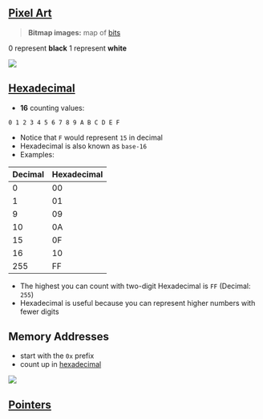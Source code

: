 ## [Pixel Art](pixel-art.md)

> **Bitmap images:** map of [bits](binary.md) 

 0 represent **black**
 1 represent **white**

![](pixel_art.png)


## [Hexadecimal](hexadecimal.md)

- **16** counting values:
```
0 1 2 3 4 5 6 7 8 9 A B C D E F
```

- Notice that `F` would represent `15` in decimal
- Hexadecimal is also known as `base-16`
- Examples:

| Decimal | Hexadecimal |
| ------- | ----------- |
| 0       | 00          |
| 1       | 01          |
| 9       | 09          |
| 10      | 0A          |
| 15      | 0F          |
| 16      | 10          |
| 255     | FF          |

- The highest you can count with two-digit Hexadecimal is `FF` (Decimal: `255`)
- Hexadecimal is useful because you can represent higher numbers with fewer digits

## Memory Addresses

- start with the `0x` prefix
- count up in [hexadecimal](hexadecimal.md)

![](memory-addresses.png)

## [Pointers](pointers.md)
